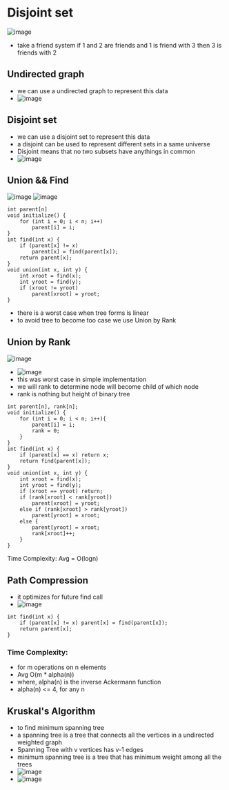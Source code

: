 # Disjoint set

![image](https://i.ibb.co/9w4qhJ8/image-2022-05-29-112814259.png)

- take a friend system if 1 and 2 are friends and 1 is friend with 3 then 3 is friends with 2

## Undirected graph

- we can use a undirected graph to represent this data
- ![image](https://i.ibb.co/3sQV5G3/image-2022-05-29-113424134.png)

## Disjoint set

- we can use a disjoint set to represent this data
- a disjoint can be used to represent different sets in a same universe
- Disjoint means that no two subsets have anythings in common
- ![image](https://i.ibb.co/4jHcsH2/image-2022-05-29-114132897.png)

## Union && Find

![image](https://i.ibb.co/WNXQBTx/image-2022-05-29-114726562.png)
![image](https://i.ibb.co/QCGxMks/image-2022-05-29-124402547.png)

```
int parent[n]
void initialize() {
    for (int i = 0; i < n; i++)
        parent[i] = i;
}
int find(int x) {
    if (parent[x] != x)
        parent[x] = find(parent[x]);
    return parent[x];
}
void union(int x, int y) {
    int xroot = find(x);
    int yroot = find(y);
    if (xroot != yroot)
        parent[xroot] = yroot;
}
```

- there is a worst case when tree forms is linear
- to avoid tree to become too case we use Union by Rank

## Union by Rank

![image](https://i.ibb.co/7n3qm5C/image-2022-05-30-162650718.png)

- ![image](https://i.ibb.co/sJ8qLHx/image-2022-05-30-163147605.png)
- this was worst case in simple implementation
- we will rank to determine node will become child of which node
- rank is nothing but height of binary tree

```
int parent[n], rank[n];
void initialize() {
    for (int i = 0; i < n; i++){
        parent[i] = i;
        rank = 0;
    }
}
int find(int x) {
    if (parent[x] == x) return x;
    return find(parent[x]);
}
void union(int x, int y) {
    int xroot = find(x);
    int yroot = find(y);
    if (xroot == yroot) return;
    if (rank[xroot] < rank[yroot])
        parent[xroot] = yroot;
    else if (rank[xroot] > rank[yroot])
        parent[yroot] = xroot;
    else {
        parent[yroot] = xroot;
        rank[xroot]++;
    }
}
```

Time Complexity: Avg = O(logn)

## Path Compression

- it optimizes for future find call
- ![image](https://i.ibb.co/86C81N8/image-2022-05-30-163917415.png)

```
int find(int x) {
    if (parent[x] != x) parent[x] = find(parent[x]);
    return parent[x];
}
```

### Time Complexity:

- for m operations on n elements
- Avg O(m \* alpha(n))
- where, alpha(n) is the inverse Ackermann function
- alpha(n) <= 4, for any n

## Kruskal's Algorithm

- to find minimum spanning tree
- a spanning tree is a tree that connects all the vertices in a undirected weighted graph
- Spanning Tree with v vertices has v-1 edges
- minimum spanning tree is a tree that has minimum weight among all the trees 
- ![image](https://i.ibb.co/wzMvzTm/image-2022-05-30-164946281.png)
- ![image](https://i.ibb.co/Km9XtfK/image-2022-05-30-165120570.png)
